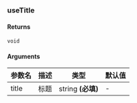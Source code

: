 ### useTitle

#### Returns
`void`

#### Arguments
|参数名|描述|类型|默认值|
|---|---|---|---|
|title|标题|string  **(必填)**|-|